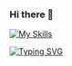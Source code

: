 ### Hi there 👋
[![My Skills](https://skillicons.dev/icons?i=js,react,html,css)](https://skillicons.dev)

[![Typing SVG](https://readme-typing-svg.herokuapp.com?font=Mouse+Memoirs&size=65&pause=500&color=06CD9C&vCenter=true&width=600&height=70&lines=Tufan+Sarı;TufanSarı;Frontend+Developer;UI+Designer)](https://git.io/typing-svg)
